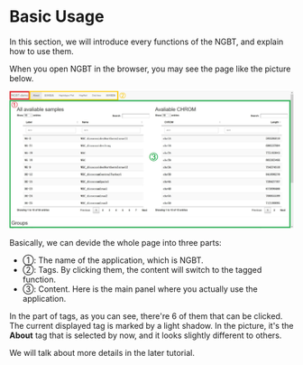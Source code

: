# Basic Usage

In this section, we will introduce every functions of the NGBT, and explain how to use them.

When you open NGBT in the browser, you may see the page like the picture below.

![](./../img/NGBT-overview.jpg)

Basically, we can devide the whole page into three parts:
- ①: The name of the application, which is NGBT.
- ②: Tags. By clicking them, the content will switch to the tagged function.
- ③: Content. Here is the main panel where you actually use the application.

In the part of tags, as you can see, there're 6 of them that can be clicked. The current displayed tag is marked by a light shadow. In the picture, it's the **About** tag that is selected by now, and it looks slightly different to others.

We will talk about more details in the later tutorial.